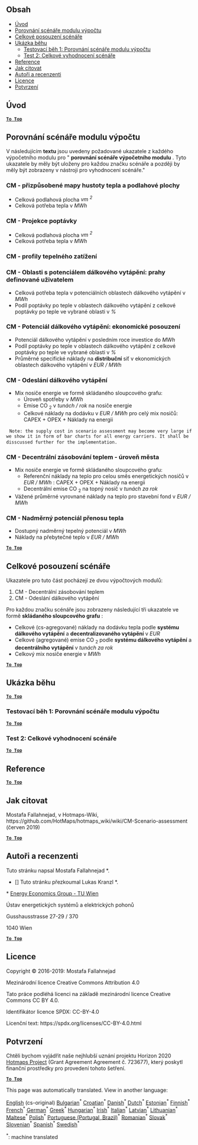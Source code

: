 <h2> Obsah </h2><ul><li> <a href="#introduction">Úvod</a> </li><li> <a href="#Calculation-module-scenario-comparison">Porovnání scénáře modulu výpočtu</a> </li><li> <a href="#Overall-scenario-assessment">Celkové posouzení scénáře</a> </li><li> <a href="#sample-run">Ukázka běhu</a> <ul><li> <a href="#test-run-1-calculation-module-scenario-comparison">Testovací běh 1: Porovnání scénáře modulu výpočtu</a> </li><li> <a href="#test-run-2-overall-scenario-assessment">Test 2: Celkové vyhodnocení scénáře</a> </li></ul></li><li> <a href="#references">Reference</a> </li><li> <a href="#how-to-cite">Jak citovat</a> </li><li> <a href="#authors-and-reviewers">Autoři a recenzenti</a> </li><li> <a href="#license">Licence</a> </li><li> <a href="#acknowledgement">Potvrzení</a> </li></ul><h2> Úvod </h2><p><ins> <code><strong><a href="#table-of-contents">To Top</a></strong></code> </ins> </p><h2> Porovnání scénáře modulu výpočtu </h2><p> V následujícím <strong>textu</strong> jsou uvedeny požadované ukazatele z každého výpočetního modulu pro &quot; <strong>porovnání scénáře výpočetního modulu</strong> . Tyto ukazatele by měly být uloženy pro každou značku scénáře a později by měly být zobrazeny v nástroji pro vyhodnocení scénáře.&quot; </p><h3> CM - přizpůsobené mapy hustoty tepla a podlahové plochy </h3><ul><li> Celková podlahová plocha <em><em>vm <sup>2</sup></em></em> </li><li> Celková potřeba tepla v <em><em>MWh</em></em> </li></ul><h3> CM - Projekce poptávky </h3><ul><li> Celková podlahová plocha <em><em>vm <sup>2</sup></em></em> </li><li> Celková potřeba tepla v <em><em>MWh</em></em> </li></ul><h3> CM - profily tepelného zatížení </h3><h3> CM - Oblasti s potenciálem dálkového vytápění: prahy definované uživatelem </h3><ul><li> Celková potřeba tepla v potenciálních oblastech dálkového vytápění v <em><em>MWh</em></em> </li><li> Podíl poptávky po teple v oblastech dálkového vytápění z celkové poptávky po teple ve vybrané oblasti v <em><em>%</em></em> </li></ul><h3> CM - Potenciál dálkového vytápění: ekonomické posouzení </h3><ul><li> Potenciál dálkového vytápění v posledním roce investice do <em><em>MWh</em></em> </li><li> Podíl poptávky po teple v oblastech dálkového vytápění z celkové poptávky po teple ve vybrané oblasti v <em><em>%</em></em> </li><li> Průměrné specifické náklady na <strong>distribuční</strong> síť v ekonomických oblastech dálkového vytápění v <em><em>EUR / MWh</em></em> </li></ul><h3> CM - Odeslání dálkového vytápění </h3><ul><li> Mix nosiče energie ve formě skládaného sloupcového grafu: <ul><li> Úroveň spotřeby v <em><em>MWh</em></em> </li><li> Emise CO <sub>2</sub> v <em><em>tunách / rok</em></em> na nosiče energie </li><li> Celkové náklady na dodávku v <em><em>EUR / MWh</em></em> pro celý mix nosičů: CAPEX + OPEX + Náklady na energii </li></ul></li></ul><pre> <code>Note: the supply cost in scenario assessment may become very large if we show it in form of bar charts for all energy carriers. It shall be disscussed further for the implementation.</code> </pre><h3> CM - Decentrální zásobování teplem - úroveň města </h3><ul><li> Mix nosiče energie ve formě skládaného sloupcového grafu: <ul><li> Referenční náklady na teplo pro celou směs energetických nosičů v <em><em>EUR / MWh</em></em> : CAPEX + OPEX + Náklady na energii </li><li> Decentrální emise CO <sub>2</sub> na topný nosič v <em><em>tunách za rok</em></em> </li></ul></li><li> Vážené průměrné vyrovnané náklady na teplo pro stavební fond v <em><em>EUR / MWh</em></em> </li></ul><h3> CM - Nadměrný potenciál přenosu tepla </h3><ul><li> Dostupný nadměrný tepelný potenciál v <em><em>MWh</em></em> </li><li> Náklady na přebytečné teplo v <em><em>EUR / MWh</em></em> </li></ul><p><ins> <code><strong><a href="#table-of-contents">To Top</a></strong></code> </ins> </p><h2> Celkové posouzení scénáře </h2><p> Ukazatele pro tuto část pocházejí ze dvou výpočtových modulů: </p><ol><li> CM - Decentrální zásobování teplem </li><li> CM - Odeslání dálkového vytápění </li></ol><p> Pro každou značku scénáře jsou zobrazeny následující tři ukazatele ve formě <strong>skládaného sloupcového grafu</strong> : </p><ul><li> Celkové (cs-agregované) náklady na dodávku tepla podle <strong>systému dálkového vytápění</strong> a <strong>decentralizovaného vytápění</strong> v <em><em>EUR</em></em> </li><li> Celkové (agregované) emise CO <sub>2</sub> podle <strong>systému dálkového vytápění</strong> a <strong>decentrálního vytápění</strong> v <em><em>tunách za rok</em></em> </li><li> Celkový mix nosiče energie v <em><em>MWh</em></em> </li></ul><p><ins> <code><strong><a href="#table-of-contents">To Top</a></strong></code> </ins> </p><h2> Ukázka běhu </h2><p><ins> <code><strong><a href="#table-of-contents">To Top</a></strong></code> </ins> </p><h3> Testovací běh 1: Porovnání scénáře modulu výpočtu </h3><p><ins> <code><strong><a href="#table-of-contents">To Top</a></strong></code> </ins> </p><h3> Test 2: Celkové vyhodnocení scénáře </h3><p><ins> <code><strong><a href="#table-of-contents">To Top</a></strong></code> </ins> </p><h2> Reference </h2><p><ins> <code><strong><a href="#table-of-contents">To Top</a></strong></code> </ins> </p><h2> Jak citovat </h2><p> Mostafa Fallahnejad, v Hotmaps-Wiki, https://github.com/HotMaps/hotmaps_wiki/wiki/CM-Scenario-assessment (červen 2019) </p><p><ins> <code><strong><a href="#table-of-contents">To Top</a></strong></code> </ins> </p><h2> Autoři a recenzenti </h2><p> Tuto stránku napsal Mostafa Fallahnejad *. </p><ul><li> [] Tuto stránku přezkoumal Lukas Kranzl *. </li></ul><p> * <a href="https://eeg.tuwien.ac.at/">Energy Economics Group - TU Wien</a> </p><p> Ústav energetických systémů a elektrických pohonů </p><p> Gusshausstrasse 27-29 / 370 </p><p> 1040 Wien </p><p><ins> <code><strong><a href="#table-of-contents">To Top</a></strong></code> </ins> </p><h2> Licence </h2><p> Copyright © 2016-2019: Mostafa Fallahnejad </p><p> Mezinárodní licence Creative Commons Attribution 4.0 </p><p> Tato práce podléhá licenci na základě mezinárodní licence Creative Commons CC BY 4.0. </p><p> Identifikátor licence SPDX: CC-BY-4.0 </p><p> Licenční text: https://spdx.org/licenses/CC-BY-4.0.html </p><h2> Potvrzení </h2><p> Chtěli bychom vyjádřit naše nejhlubší uznání projektu Horizon 2020 <a href="https://www.hotmaps-project.eu">Hotmaps Project</a> (Grant Agreement Agreement č. 723677), který poskytl finanční prostředky pro provedení tohoto šetření. </p><p><ins> <code><strong><a href="#table-of-contents">To Top</a></strong></code> </ins> </p>

This page was automatically translated. View in another language:

[English](../en/CM-Scenario-assessment.md) (cs-original) [Bulgarian](../bg/CM-Scenario-assessment.md)<sup>\*</sup> [Croatian](../hr/CM-Scenario-assessment.md)<sup>\*</sup>  [Danish](../da/CM-Scenario-assessment.md)<sup>\*</sup> [Dutch](../nl/CM-Scenario-assessment.md)<sup>\*</sup> [Estonian](../et/CM-Scenario-assessment.md)<sup>\*</sup> [Finnish](../fi/CM-Scenario-assessment.md)<sup>\*</sup> [French](../fr/CM-Scenario-assessment.md)<sup>\*</sup> [German](../de/CM-Scenario-assessment.md)<sup>\*</sup> [Greek](../el/CM-Scenario-assessment.md)<sup>\*</sup> [Hungarian](../hu/CM-Scenario-assessment.md)<sup>\*</sup> [Irish](../ga/CM-Scenario-assessment.md)<sup>\*</sup> [Italian](../it/CM-Scenario-assessment.md)<sup>\*</sup> [Latvian](../lv/CM-Scenario-assessment.md)<sup>\*</sup> [Lithuanian](../lt/CM-Scenario-assessment.md)<sup>\*</sup> [Maltese](../mt/CM-Scenario-assessment.md)<sup>\*</sup> [Polish](../pl/CM-Scenario-assessment.md)<sup>\*</sup> [Portuguese (Portugal, Brazil)](../pt/CM-Scenario-assessment.md)<sup>\*</sup> [Romanian](../ro/CM-Scenario-assessment.md)<sup>\*</sup> [Slovak](../sk/CM-Scenario-assessment.md)<sup>\*</sup> [Slovenian](../sl/CM-Scenario-assessment.md)<sup>\*</sup> [Spanish](../es/CM-Scenario-assessment.md)<sup>\*</sup> [Swedish](../sv/CM-Scenario-assessment.md)<sup>\*</sup> 

<sup>\*</sup>: machine translated
